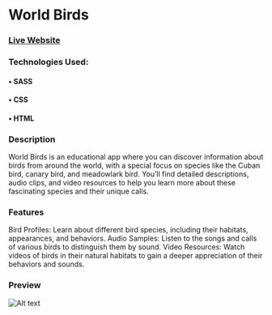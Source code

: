 # World Birds
### [Live Website](https://danielfernandezdj.github.io/World-Birds-App/canary.html)
### Technologies Used:
#### • SASS
#### • CSS
#### • HTML
### Description
World Birds is an educational app where you can discover information about birds from around the world, with a special focus on species like the Cuban bird, canary bird, and meadowlark bird. You’ll find detailed descriptions, audio clips, and video resources to help you learn more about these fascinating species and their unique calls.

### Features
Bird Profiles: Learn about different bird species, including their habitats, appearances, and behaviors.
Audio Samples: Listen to the songs and calls of various birds to distinguish them by sound.
Video Resources: Watch videos of birds in their natural habitats to gain a deeper appreciation of their behaviors and sounds.
### Preview

![Alt text](assets/images/image.png)
